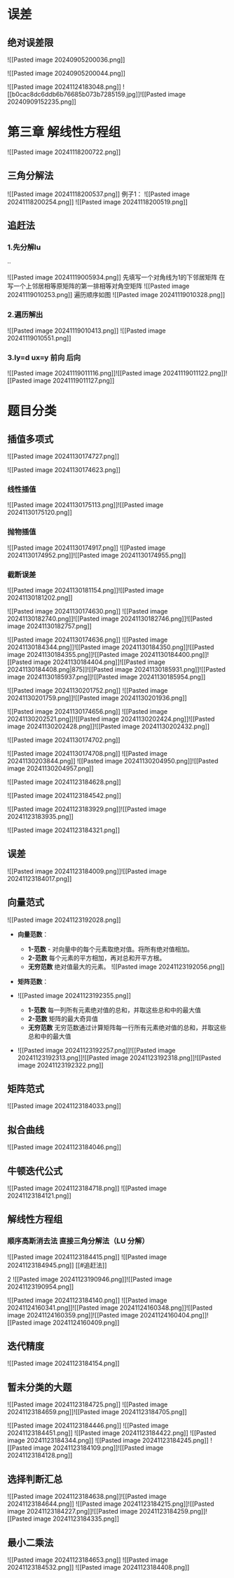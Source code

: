 
# 误差
## 绝对误差限
![[Pasted image 20240905200036.png]]

![[Pasted image 20240905200044.png]]

![[Pasted image 20241124183048.png]]
![[b0cac8dc6ddb6b76685b073b7285159.jpg]]![[Pasted image 20240909152235.png]]

# 第三章 解线性方程组
![[Pasted image 20241118200722.png]]

## 三角分解法
![[Pasted image 20241118200537.png]]
例子1：
![[Pasted image 20241118200254.png]]
![[Pasted image 20241118200519.png]]


## 追赶法

### 1.先分解lu

··

![[Pasted image 20241119005934.png]]
先填写一个对角线为1的下邻居矩阵 在写一个上邻居相等原矩阵的第一排相等对角空矩阵
![[Pasted image 20241119010253.png]]
遍历顺序如图
![[Pasted image 20241119010328.png]]

### 2.遍历解出
![[Pasted image 20241119010413.png]]
![[Pasted image 20241119010551.png]]


### 3.ly=d ux=y 前向 后向
![[Pasted image 20241119011116.png]]![[Pasted image 20241119011122.png]]![[Pasted image 20241119011127.png]]


# 题目分类

## 插值多项式


![[Pasted image 20241130174727.png]]



![[Pasted image 20241130174623.png]]

### 线性插值
![[Pasted image 20241130175113.png]]![[Pasted image 20241130175120.png]]

### 抛物插值
![[Pasted image 20241130174917.png]]
![[Pasted image 20241130174952.png]]![[Pasted image 20241130174955.png]]

### 截断误差
![[Pasted image 20241130181154.png]]![[Pasted image 20241130181202.png]]



![[Pasted image 20241130174630.png]]
![[Pasted image 20241130182740.png]]![[Pasted image 20241130182746.png]]![[Pasted image 20241130182757.png]]







![[Pasted image 20241130174636.png]]
![[Pasted image 20241130184344.png]]![[Pasted image 20241130184350.png]]![[Pasted image 20241130184355.png]]![[Pasted image 20241130184400.png]]![[Pasted image 20241130184404.png]]![[Pasted image 20241130184408.png|875]]![[Pasted image 20241130185931.png]]![[Pasted image 20241130185937.png]]![[Pasted image 20241130185954.png]]


![[Pasted image 20241130201752.png]]
![[Pasted image 20241130201759.png]]![[Pasted image 20241130201936.png]]





![[Pasted image 20241130174656.png]]
![[Pasted image 20241130202521.png]]![[Pasted image 20241130202424.png]]![[Pasted image 20241130202428.png]]![[Pasted image 20241130202432.png]]




![[Pasted image 20241130174702.png]]




![[Pasted image 20241130174708.png]]
![[Pasted image 20241130203844.png]]
![[Pasted image 20241130204950.png]]![[Pasted image 20241130204957.png]]




![[Pasted image 20241123184628.png]]






![[Pasted image 20241123184542.png]]








![[Pasted image 20241123183929.png]]![[Pasted image 20241123183935.png]]



![[Pasted image 20241123184321.png]]


## 误差
![[Pasted image 20241123184009.png]]![[Pasted image 20241123184017.png]]
## 向量范式
![[Pasted image 20241123192028.png]]
- **向量范数**：
    
    - **1-范数** - 对向量中的每个元素取绝对值。将所有绝对值相加。
    - **2-范数** 每个元素的平方相加，再对总和开平方根。
    - **无穷范数** 绝对值最大的元素。
![[Pasted image 20241123192056.png]]



- **矩阵范数**：
- ![[Pasted image 20241123192355.png]]
    - **1-范数** 每一列所有元素绝对值的总和，并取这些总和中的最大值
    - **2-范数** 矩阵的最大奇异值
    - **无穷范数** 无穷范数通过计算矩阵每一行所有元素绝对值的总和，并取这些总和中的最大值
- ![[Pasted image 20241123192257.png]]![[Pasted image 20241123192313.png]]![[Pasted image 20241123192318.png]]![[Pasted image 20241123192322.png]]
    
## 矩阵范式
![[Pasted image 20241123184033.png]]




## 拟合曲线
![[Pasted image 20241123184046.png]]


## 牛顿迭代公式
![[Pasted image 20241123184718.png]]
![[Pasted image 20241123184121.png]]



## 解线性方程组
### 顺序高斯消去法 直接三角分解法（LU 分解）
![[Pasted image 20241123184415.png]]
![[Pasted image 20241123184945.png]]
[[#追赶法]]

2 ![[Pasted image 20241123190946.png]]![[Pasted image 20241123190954.png]]





![[Pasted image 20241123184140.png]]
![[Pasted image 20241124160341.png]]![[Pasted image 20241124160348.png]]![[Pasted image 20241124160359.png]]![[Pasted image 20241124160404.png]]![[Pasted image 20241124160409.png]]

## 迭代精度
![[Pasted image 20241123184154.png]]


## 暂未分类的大题
![[Pasted image 20241123184725.png]]
![[Pasted image 20241123184659.png]]![[Pasted image 20241123184705.png]]

![[Pasted image 20241123184446.png]]
![[Pasted image 20241123184451.png]]
![[Pasted image 20241123184422.png]]
![[Pasted image 20241123184344.png]]
![[Pasted image 20241123184245.png]]
![[Pasted image 20241123184109.png]]![[Pasted image 20241123184128.png]]


## 选择判断汇总
![[Pasted image 20241123184638.png]]![[Pasted image 20241123184644.png]]
![[Pasted image 20241123184215.png]]![[Pasted image 20241123184227.png]]![[Pasted image 20241123184259.png]]![[Pasted image 20241123184335.png]]

## 最小二乘法
![[Pasted image 20241123184653.png]]
![[Pasted image 20241123184532.png]]
![[Pasted image 20241123184408.png]]





